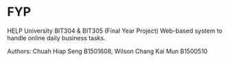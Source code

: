 # FYP
HELP University BIT304 &amp; BIT305 (Final Year Project) 
Web-based system to handle online daily business tasks.  

Authors: Chuah Hiap Seng B1501608, Wilson Chang Kai Mun B1500510

